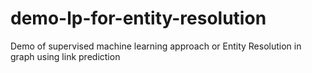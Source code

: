 # demo-lp-for-entity-resolution
Demo of supervised machine learning approach or Entity Resolution in graph using link prediction

